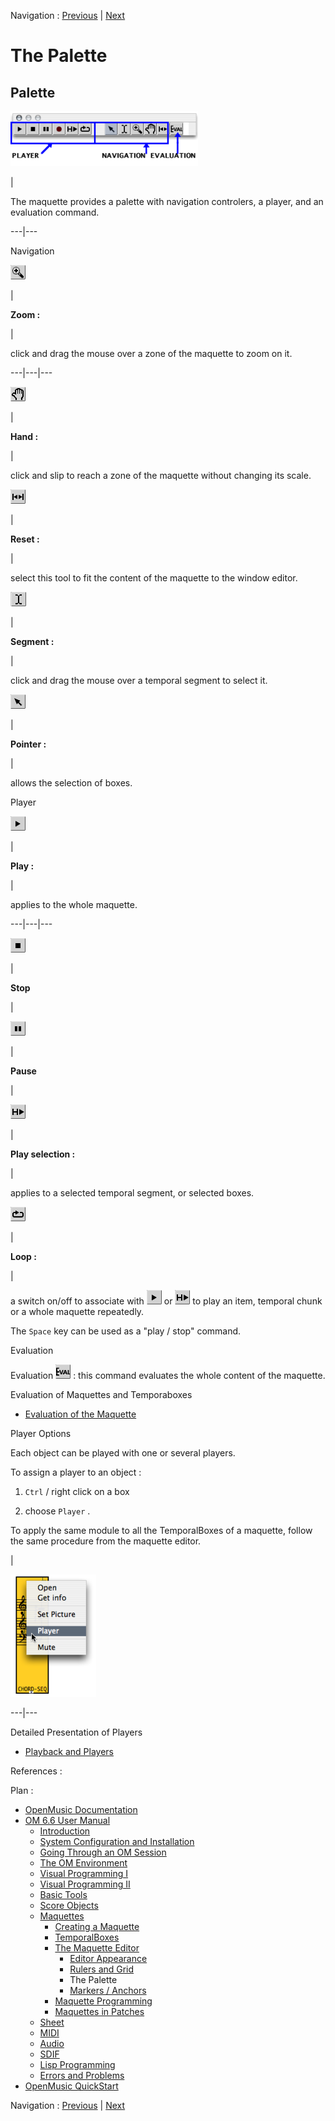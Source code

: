 Navigation : [Previous](Grid%20and%20Rulers "page
précédente\(Rulers and Grid\)") | [Next](Markers "page
suivante\(Markers / Anchors\)")


# The Palette

## Palette

[![](../res/palette_1.png)](../res/palette.png "Cliquez pour agrandir")

|

The maquette provides a palette with navigation controlers, a player, and an
evaluation command.  
  
---|---  
  
Navigation

![](../res/loupe_icon.png)

|

**Zoom :**

|

click and drag the mouse over a zone of the maquette to zoom on it.  
  
---|---|---  
  
![](../res/grab_icon.png)

|

**Hand :**

|

click and slip to reach a zone of the maquette without changing its scale.  
  
![](../res/resize_icon_1.png)

|

**Reset :**

|

select this tool to fit the content of the maquette to the window editor.  
  
![](../res/select_icon.png)

|

**Segment :**

|

click and drag the mouse over a temporal segment to select it.  
  
![](../res/arrow_icon_1.png)

|

**Pointer :**

|

allows the selection of boxes.  
  
Player

![](../res/play_icon_1.png)

|

**Play :**

|

applies to the whole maquette.  
  
---|---|---  
  
![](../res/stop_icon.png)

|

**Stop**

|  
  
![](../res/pause_icon.png)

|

**Pause**

|  
  
![](../res/playselection_icon.png)

|

**Play selection :**

|

applies to a selected temporal segment, or selected boxes.  
  
![](../res/loop_icon.png)

|

**Loop :**

|

a switch on/off to associate with ![](../res/play_icon_1.png) or
![](../res/playselection_icon.png) to play an item, temporal chunk or a whole
maquette repeatedly.  
  
The `Space` key can be used as a "play / stop" command.

Evaluation

Evaluation ![](../res/eval_icon.png) : this command evaluates the whole
content of the maquette.

Evaluation of Maquettes and Temporaboxes

  * [Evaluation of the Maquette](MaquetteEvaluation)

Player Options

Each object can be played with one or several players.

To assign a player to an object :

  1. `Ctrl` / right click on a box 

  2. choose `Player` . 

To apply the same module to all the TemporalBoxes of a maquette, follow the
same procedure from the maquette editor.

|

![](../res/chooseplayer.png)  
  
---|---  
  
Detailed Presentation of Players

  * [Playback and Players](1-Play)

References :

Plan :

  * [OpenMusic Documentation](OM-Documentation)
  * [OM 6.6 User Manual](OM-User-Manual)
    * [Introduction](00-Sommaire)
    * [System Configuration and Installation](Installation)
    * [Going Through an OM Session](Goingthrough)
    * [The OM Environment](Environment)
    * [Visual Programming I](BasicVisualProgramming)
    * [Visual Programming II](AdvancedVisualProgramming)
    * [Basic Tools](BasicObjects)
    * [Score Objects](ScoreObjects)
    * [Maquettes](Maquettes)
      * [Creating a Maquette](Maquette)
      * [TemporalBoxes](TemporalBoxes)
      * [The Maquette Editor](Editor)
        * [Editor Appearance](EditorAppearance)
        * [Rulers and Grid](Grid%20and%20Rulers)
        * The Palette
        * [Markers / Anchors](Markers)
      * [Maquette Programming](Programming%20Maquette)
      * [Maquettes in Patches](Maquettes%20in%20Patches)
    * [Sheet](Sheet)
    * [MIDI](MIDI)
    * [Audio](Audio)
    * [SDIF](SDIF)
    * [Lisp Programming](Lisp)
    * [Errors and Problems](errors)
  * [OpenMusic QuickStart](QuickStart-Chapters)

Navigation : [Previous](Grid%20and%20Rulers "page
précédente\(Rulers and Grid\)") | [Next](Markers "page
suivante\(Markers / Anchors\)")

